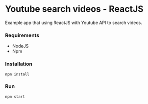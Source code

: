 # Youtube search videos - ReactJS

Example app that using ReactJS with Youtube API to search videos.

### Requirements

* NodeJS
* Npm

### Installation

``` npm install ```

### Run

``` npm start ```
